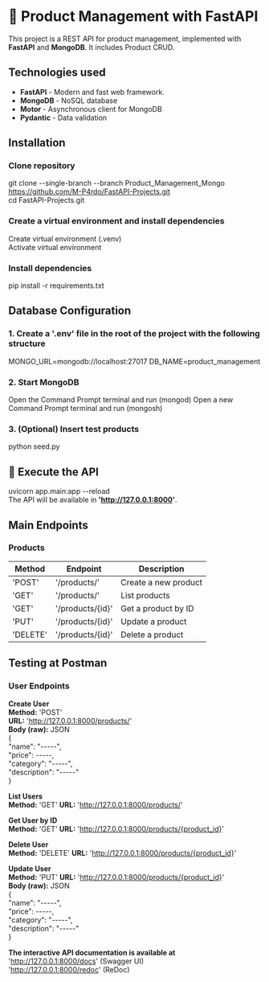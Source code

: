 # 🚀 Product Management with FastAPI

This project is a REST API for product management, implemented with **FastAPI** and **MongoDB**. It includes Product CRUD.

## Technologies used

- **FastAPI** - Modern and fast web framework.
- **MongoDB** - NoSQL database
- **Motor** - Asynchronous client for MongoDB
- **Pydantic** - Data validation


## Installation

### Clone repository
git clone --single-branch --branch Product_Management_Mongo https://github.com/M-P4rdo/FastAPI-Projects.git  
cd FastAPI-Projects.git

### Create a virtual environment and install dependencies
Create virtual environment (.venv)  
Activate virtual environment

### Install dependencies
pip install -r requirements.txt 


## Database Configuration

### **1. Create a '.env' file in the root of the project with the following structure**  
MONGO_URL=mongodb://localhost:27017
DB_NAME=product_management 

### **2. Start MongoDB**  
Open the Command Prompt terminal and run (mongod)
Open a new Command Prompt terminal and run (mongosh)

### **3. (Optional) Insert test products**  
python seed.py  


## 🚀 Execute the API  
uvicorn app.main:app --reload  
The API will be available in **'http://127.0.0.1:8000'**.


## Main Endpoints  

### **Products**
| Method | Endpoint       | Description            |
|--------|----------------|------------------------|
| 'POST' | '/products/'      | Create a new product     |
| 'GET'  | '/products/'      | List products            |   
| 'GET'  | '/products/{id}'  | Get a product by ID      |
| 'PUT'  | '/products/{id}'  | Update a product         |
| 'DELETE' | '/products/{id}' | Delete a product        | 


## Testing at Postman

### User Endpoints 
  
**Create User**  
**Method:** 'POST'  
**URL:** 'http://127.0.0.1:8000/products/'  
**Body (raw):** JSON  
{  
  "name": "-----",  
  "price": -----,  
  "category": "-----",  
  "description": "-----"  
}  

**List Users**  
**Method:** 'GET' **URL:** 'http://127.0.0.1:8000/products/'  
  
**Get User by ID**  
**Method:** 'GET' **URL:** 'http://127.0.0.1:8000/products/{product_id}'   

**Delete User**  
**Method:** 'DELETE' **URL:** 'http://127.0.0.1:8000/products/{product_id}'  

**Update User**  
**Method:** 'PUT' **URL:** 'http://127.0.0.1:8000/products/{product_id}'  
**Body (raw):** JSON  
{  
  "name": "-----",  
  "price": -----,  
  "category": "-----",  
  "description": "-----"  
}  

**The interactive API documentation is available at**  
'http://127.0.0.1:8000/docs' (Swagger UI)   
'http://127.0.0.1:8000/redoc' (ReDoc)  